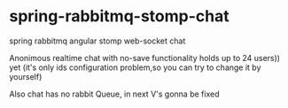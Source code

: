 # spring-rabbitmq-stomp-chat
spring rabbitmq angular stomp web-socket chat

Anonimous realtime chat with no-save functionality holds up to 24 users)) yet (it's only ids configuration problem,so you can try to change it by yourself)

Also chat has no rabbit Queue, in next V's gonna be fixed
